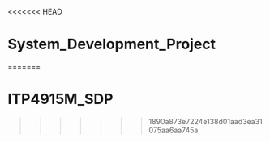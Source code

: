 <<<<<<< HEAD
# System_Development_Project
=======
# ITP4915M_SDP
>>>>>>> 1890a873e7224e138d01aad3ea31075aa6aa745a
